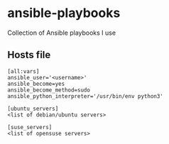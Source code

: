 # ansible-playbooks
Collection of Ansible playbooks I use

## Hosts file
```
[all:vars]
ansible_user='<username>'
ansible_become=yes
ansible_become_method=sudo
ansible_python_interpreter='/usr/bin/env python3'

[ubuntu_servers]
<list of debian/ubuntu servers>

[suse_servers]
<list of opensuse servers>
```
